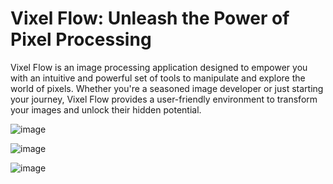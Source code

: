 # Vixel Flow: Unleash the Power of Pixel Processing
Vixel Flow is an image processing application designed to empower you with an intuitive and powerful set of tools to manipulate and explore the world of pixels. Whether you're a seasoned image developer or just starting your journey, Vixel Flow provides a user-friendly environment to transform your images and unlock their hidden potential.

![image](https://github.com/dagweg/vixel-flow/assets/90281138/82a9f447-6068-479d-8bf1-65ee10c08145)

![image](https://github.com/dagweg/vixel-flow/assets/90281138/57be84b5-3dc4-442c-925e-0d8ee611ed62)

![image](https://github.com/dagweg/vixel-flow/assets/90281138/362d2c86-635e-4fbe-9311-0530b38ae754)


